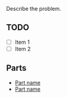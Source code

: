 Describe the problem.

## TODO

- [ ] Item 1
- [ ] Item 2

## Parts

 * [Part name](link)
 * [Part name](link)
